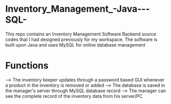 # Inventory_Management_-Java---SQL-
This repo contains an Inventory Management Software Backend source codes that I had designed previously for my workspace. The software is built upon Java and uses MySQL for online database management

# Functions

--> The inventory keeper updates through a password based GUI whenever a product in the inventory is removed or added
--> The database is saved in the manager's server through MySQL database record
--> The manager can see the complete record of the inventory data from his server/PC
